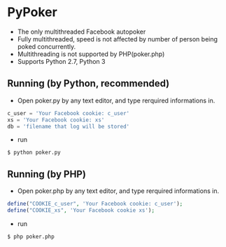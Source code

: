 # PyPoker
* The only multithreaded Facebook autopoker
* Fully multithreaded, speed is not affected by number of person being poked concurrently.
 * Multithreading is not supported by PHP(poker.php)
* Supports Python 2.7, Python 3

## Running (by Python, recommended)
* Open poker.py by any text editor, and type rerquired informations in.
```python
c_user = 'Your Facebook cookie: c_user'
xs = 'Your Facebook cookie: xs'
db = 'filename that log will be stored'
```
* run
```
$ python poker.py
```

## Running (by PHP)
* Open poker.php by any text editor, and type rerquired informations in.
```php
define("COOKIE_c_user", 'Your Facebook cookie: c_user');
define("COOKIE_xs", 'Your Facebook cookie xs');
```

* run
```
$ php poker.php
```
